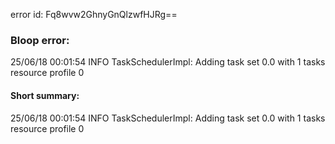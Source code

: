 error id: Fq8wvw2GhnyGnQlzwfHJRg==
### Bloop error:

25/06/18 00:01:54 INFO TaskSchedulerImpl: Adding task set 0.0 with 1 tasks resource profile 0
#### Short summary: 

25/06/18 00:01:54 INFO TaskSchedulerImpl: Adding task set 0.0 with 1 tasks resource profile 0